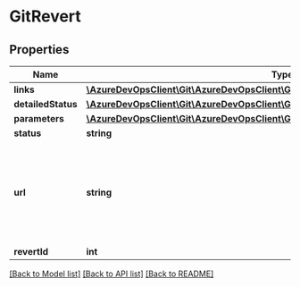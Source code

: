 # GitRevert

## Properties
Name | Type | Description | Notes
------------ | ------------- | ------------- | -------------
**links** | [**\AzureDevOpsClient\Git\AzureDevOpsClient\Git\Model\ReferenceLinks**](ReferenceLinks.md) |  | [optional] 
**detailedStatus** | [**\AzureDevOpsClient\Git\AzureDevOpsClient\Git\Model\GitAsyncRefOperationDetail**](GitAsyncRefOperationDetail.md) |  | [optional] 
**parameters** | [**\AzureDevOpsClient\Git\AzureDevOpsClient\Git\Model\GitAsyncRefOperationParameters**](GitAsyncRefOperationParameters.md) |  | [optional] 
**status** | **string** |  | [optional] 
**url** | **string** | A URL that can be used to make further requests for status about the operation | [optional] 
**revertId** | **int** |  | [optional] 

[[Back to Model list]](../README.md#documentation-for-models) [[Back to API list]](../README.md#documentation-for-api-endpoints) [[Back to README]](../README.md)


